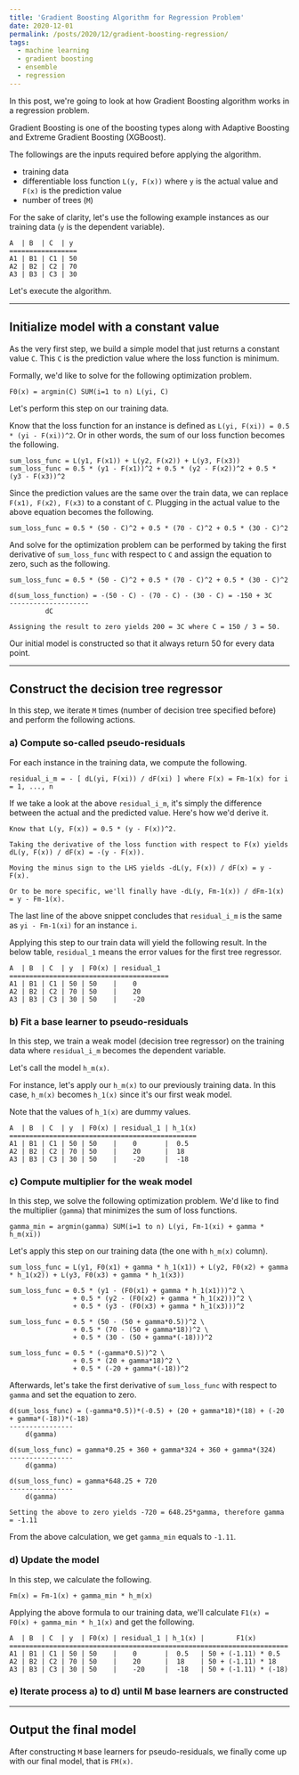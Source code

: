 ```yaml
---
title: 'Gradient Boosting Algorithm for Regression Problem'
date: 2020-12-01
permalink: /posts/2020/12/gradient-boosting-regression/
tags:
  - machine learning
  - gradient boosting
  - ensemble
  - regression
---
```


In this post, we're going to look at how Gradient Boosting algorithm works in a regression problem.

Gradient Boosting is one of the boosting types along with Adaptive Boosting and Extreme Gradient Boosting (XGBoost).

The followings are the inputs required before applying the algorithm.
- training data
- differentiable loss function `L(y, F(x))` where `y` is the actual value and `F(x)` is the prediction value
- number of trees (`M`)

For the sake of clarity, let's use the following example instances as our training data (`y` is the dependent variable).

```
A  | B  | C  | y
=================
A1 | B1 | C1 | 50
A2 | B2 | C2 | 70
A3 | B3 | C3 | 30
```

Let's execute the algorithm.

---

## Initialize model with a constant value

As the very first step, we build a simple model that just returns a constant value `C`. This `C` is the prediction value where the loss function is minimum.

Formally, we'd like to solve for the following optimization problem.

```
F0(x) = argmin(C) SUM(i=1 to n) L(yi, C)
```

Let's perform this step on our training data.

Know that the loss function for an instance is defined as `L(yi, F(xi)) = 0.5 * (yi - F(xi))^2`. Or in other words, the sum of our loss function becomes the following.

```
sum_loss_func = L(y1, F(x1)) + L(y2, F(x2)) + L(y3, F(x3))
sum_loss_func = 0.5 * (y1 - F(x1))^2 + 0.5 * (y2 - F(x2))^2 + 0.5 * (y3 - F(x3))^2
```

Since the prediction values are the same over the train data, we can replace `F(x1), F(x2), F(x3)` to a constant of `C`. Plugging in the actual value to the above equation becomes the following.

```
sum_loss_func = 0.5 * (50 - C)^2 + 0.5 * (70 - C)^2 + 0.5 * (30 - C)^2
```

And solve for the optimization problem can be performed by taking the first derivative of `sum_loss_func` with respect to `C` and assign the equation to zero, such as the following.

```
sum_loss_func = 0.5 * (50 - C)^2 + 0.5 * (70 - C)^2 + 0.5 * (30 - C)^2

d(sum_loss_function) = -(50 - C) - (70 - C) - (30 - C) = -150 + 3C
--------------------
         dC

Assigning the result to zero yields 200 = 3C where C = 150 / 3 = 50.
```

Our initial model is constructed so that it always return 50 for every data point.

---

## Construct the decision tree regressor

In this step, we iterate `M` times (number of decision tree specified before) and perform the following actions.

### a) Compute so-called pseudo-residuals

For each instance in the training data, we compute the following.

```
residual_i_m = - [ dL(yi, F(xi)) / dF(xi) ] where F(x) = Fm-1(x) for i = 1, ..., n
```

If we take a look at the above `residual_i_m`, it's simply the difference between the actual and the predicted value. Here's how we'd derive it.

```
Know that L(y, F(x)) = 0.5 * (y - F(x))^2.

Taking the derivative of the loss function with respect to F(x) yields dL(y, F(x)) / dF(x) = -(y - F(x)).

Moving the minus sign to the LHS yields -dL(y, F(x)) / dF(x) = y - F(x).

Or to be more specific, we'll finally have -dL(y, Fm-1(x)) / dFm-1(x) = y - Fm-1(x).
```

The last line of the above snippet concludes that `residual_i_m` is the same as `yi - Fm-1(xi)` for an instance `i`.

Applying this step to our train data will yield the following result. In the below table, `residual_1` means the error values for the first tree regressor.

```
A  | B  | C  | y  | F0(x) | residual_1
========================================
A1 | B1 | C1 | 50 | 50    |    0
A2 | B2 | C2 | 70 | 50    |    20
A3 | B3 | C3 | 30 | 50    |    -20
```

### b) Fit a base learner to pseudo-residuals

In this step, we train a weak model (decision tree regressor) on the training data where `residual_i_m` becomes the dependent variable.

Let's call the model `h_m(x)`.

For instance, let's apply our `h_m(x)` to our previously training data. In this case, `h_m(x)` becomes `h_1(x)` since it's our first weak model.

Note that the values of `h_1(x)` are dummy values.

```
A  | B  | C  | y  | F0(x) | residual_1 | h_1(x)
===============================================
A1 | B1 | C1 | 50 | 50    |    0       |  0.5
A2 | B2 | C2 | 70 | 50    |    20      |  18
A3 | B3 | C3 | 30 | 50    |    -20     |  -18
```

### c) Compute multiplier for the weak model

In this step, we solve the following optimization problem. We'd like to find the multiplier (`gamma`) that minimizes the sum of loss functions.

```
gamma_min = argmin(gamma) SUM(i=1 to n) L(yi, Fm-1(xi) + gamma * h_m(xi))
```

Let's apply this step on our training data (the one with `h_m(x)` column).

```
sum_loss_func = L(y1, F0(x1) + gamma * h_1(x1)) + L(y2, F0(x2) + gamma * h_1(x2)) + L(y3, F0(x3) + gamma * h_1(x3))

sum_loss_func = 0.5 * (y1 - (F0(x1) + gamma * h_1(x1)))^2 \
                + 0.5 * (y2 - (F0(x2) + gamma * h_1(x2)))^2 \
                + 0.5 * (y3 - (F0(x3) + gamma * h_1(x3)))^2
                
sum_loss_func = 0.5 * (50 - (50 + gamma*0.5))^2 \
                + 0.5 * (70 - (50 + gamma*18))^2 \
                + 0.5 * (30 - (50 + gamma*(-18)))^2
                
sum_loss_func = 0.5 * (-gamma*0.5))^2 \
                + 0.5 * (20 + gamma*18)^2 \
                + 0.5 * (-20 + gamma*(-18))^2
```

Afterwards, let's take the first derivative of `sum_loss_func` with respect to `gamma` and set the equation to zero.

```
d(sum_loss_func) = (-gamma*0.5))*(-0.5) + (20 + gamma*18)*(18) + (-20 + gamma*(-18))*(-18)
----------------
    d(gamma)
    
d(sum_loss_func) = gamma*0.25 + 360 + gamma*324 + 360 + gamma*(324)
----------------
    d(gamma)
    
d(sum_loss_func) = gamma*648.25 + 720
----------------
    d(gamma)
    
Setting the above to zero yields -720 = 648.25*gamma, therefore gamma = -1.11
```

From the above calculation, we get `gamma_min` equals to `-1.11`.

### d) Update the model

In this step, we calculate the following.

```
Fm(x) = Fm-1(x) + gamma_min * h_m(x)
```

Applying the above formula to our training data, we'll calculate `F1(x) = F0(x) + gamma_min * h_1(x)` and get the following.

```
A  | B  | C  | y  | F0(x) | residual_1 | h_1(x) |        F1(x)
======================================================================
A1 | B1 | C1 | 50 | 50    |    0       |  0.5   | 50 + (-1.11) * 0.5
A2 | B2 | C2 | 70 | 50    |    20      |  18    | 50 + (-1.11) * 18
A3 | B3 | C3 | 30 | 50    |    -20     |  -18   | 50 + (-1.11) * (-18)
```

### e) Iterate process a) to d) until M base learners are constructed

---

## Output the final model

After constructing `M` base learners for pseudo-residuals, we finally come up with our final model, that is `FM(x)`.
